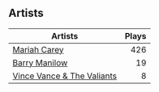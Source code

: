 ## Artists
Artists | Plays 
----- | -----: 
[Mariah Carey](/artists/mariah-carey-31885) | 426
[Barry Manilow](/artists/barry-manilow-31897) | 19
[Vince Vance & The Valiants](/artists/vince-vance-the-valiants-182936) | 8

